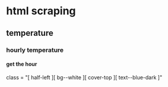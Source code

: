 # html scraping

## temperature

### hourly temperature

#### get the hour
  class = "[ half-left ][ bg--white ][ cover-top ][ text--blue-dark ]"
